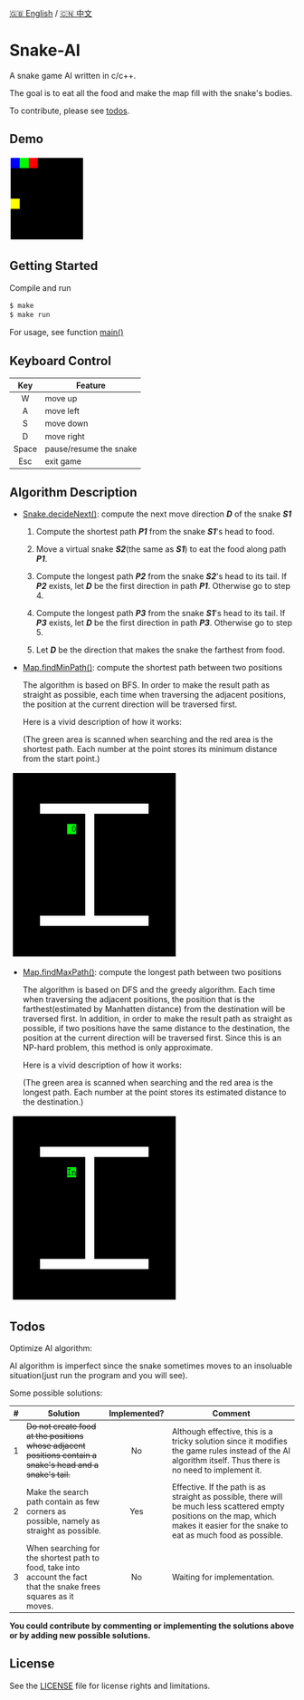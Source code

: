 [:uk: English](./README.md) / [:cn: 中文](./README-CN.md)

# Snake-AI

A snake game AI written in c/c++.

The goal is to eat all the food and make the map fill with the snake's bodies. 

To contribute, please see [todos](#todos).

## Demo

![Image of Snake AI](img/AI.gif)

## Getting Started

Compile and run

```bash
$ make
$ make run
```

For usage, see function [main()](./src/main.cpp)

## Keyboard Control

| Key | Feature |
|:---:|---------|
|W|move up|
|A|move left|
|S|move down|
|D|move right|
|Space|pause/resume the snake|
|Esc|exit game|

## Algorithm Description

* [Snake.decideNext()](./src/Snake.cpp): compute the next move direction ***D*** of the snake ***S1***

  1. Compute the shortest path ***P1*** from the snake ***S1***'s head to food.
 
  2. Move a virtual snake ***S2***(the same as ***S1***) to eat the food along path ***P1***.
 
  3. Compute the longest path ***P2*** from the snake ***S2***'s head to its tail. If ***P2*** exists, let ***D*** be the first direction in path ***P1***. Otherwise go to step 4.
 
  4. Compute the longest path ***P3*** from the snake ***S1***'s head to its tail. If ***P3*** exists, let ***D*** be the first direction in path ***P3***. Otherwise go to step 5.
 
  5. Let ***D*** be the direction that makes the snake the farthest from food.

* [Map.findMinPath()](./src/Map.cpp): compute the shortest path between two positions

  The algorithm is based on BFS. In order to make the result path as straight as possible, each time when traversing the adjacent positions, the position at the current direction will be traversed first.
  
  Here is a vivid description of how it works:
  
  (The green area is scanned when searching and the red area is the shortest path. Each number at the point stores its minimum distance from the start point.)
  
  ![Image of searching shortest path](img/shortest_path.gif)
  
* [Map.findMaxPath()](./src/Map.cpp): compute the longest path between two positions

  The algorithm is based on DFS and the greedy algorithm. Each time when traversing the adjacent positions, the position that is the farthest(estimated by Manhatten distance) from the destination will be traversed first. In addition, in order to make the result path as straight as possible, if two positions have the same distance to the destination, the position at the current direction will be traversed first. Since this is an NP-hard problem, this method is only approximate.
  
  Here is a vivid description of how it works:
  
  (The green area is scanned when searching and the red area is the longest path. Each number at the point stores its estimated distance to the destination.)
  
  ![Image of searching longest path](img/longest_path.gif)
 
## Todos

Optimize AI algorithm:

AI algorithm is imperfect since the snake sometimes moves to an insoluable situation(just run the program and you will see).

Some possible solutions:
  
| # | Solution | Implemented? | Comment |
|:-:|----------|:------------:|---------|
|1|~~Do not create food at the positions whose adjacent positions contain a snake's head and a snake's tail.~~|No|Although effective, this is a tricky solution since it modifies the game rules instead of the AI algorithm itself. Thus there is no need to implement it.|
|2|Make the search path contain as few corners as possible, namely as straight as possible.|Yes|Effective. If the path is as straight as possible, there will be much less scattered empty positions on the map, which makes it easier for the snake to eat as much food as possible.|
|3|When searching for the shortest path to food, take into account the fact that the snake frees squares as it moves.|No|Waiting for implementation.|

**You could contribute by commenting or implementing the solutions above or by adding new possible solutions.**

## License

See the [LICENSE](./LICENSE.md) file for license rights and limitations.
